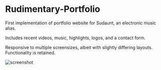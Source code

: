 # Rudimentary-Portfolio

First implementation of portfolio website for Sudaunt, an electronic music alias.

Includes recent videos, music, highlights, logos, and a contact form.

Responsive to multiple screensizes, albeit with slightly differing layouts.  Functionality is retained.

![screenshot](https://github.com/ParkerMJones/Rudimentary-Portfolio/blob/assets/Rudimentary-Portfolio-Screenshot.png)